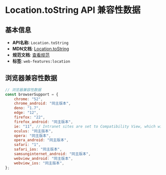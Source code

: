 # Location.toString API 兼容性数据

## 基本信息

- **API名称**: `Location.toString`
- **MDN文档**: [Location.toString](https://developer.mozilla.org/docs/Web/API/Location/toString)
- **规范文档**: [查看规范](https://html.spec.whatwg.org/multipage/nav-history-apis.html#dom-location-href-dev)
- **标签**: `web-features:location`

## 浏览器兼容性数据

```javascript
// 浏览器兼容性数据
const browserSupport = {
    chrome: "52",
    chrome_android: "同主版本",
    deno: "1.7",
    edge: "12",
    firefox: "22",
    firefox_android: "同主版本",
    ie: "11", // Intranet sites are set to Compatibility View, which will emulate IE7 and omit `window.location.toStr...,
    oculus: "同主版本",
    opera: "同主版本",
    opera_android: "同主版本",
    safari: "1",
    safari_ios: "同主版本",
    samsunginternet_android: "同主版本",
    webview_android: "同主版本",
    webview_ios: "同主版本",
};

```

